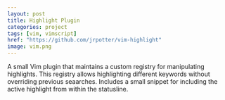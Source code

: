 ```yaml
---
layout: post
title: Highlight Plugin
categories: project
tags: [vim, vimscript]
href: "https://github.com/jrpotter/vim-highlight"
image: vim.png
---
```


A small Vim plugin that maintains a custom registry for manipulating highlights.
This registry allows highlighting different keywords without overriding previous
seaarches. Includes a small snippet for including the active highlight from
within the statusline.
